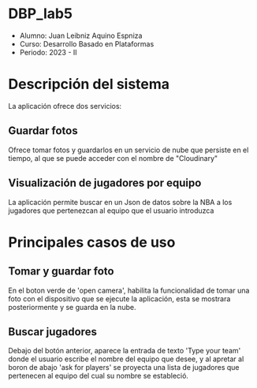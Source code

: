 # DBP_lab5
* Alumno: Juan Leibniz Aquino Espniza
* Curso: Desarrollo Basado en Plataformas
* Periodo: 2023 - II

# Descripción del sistema 
La aplicación ofrece dos servicios:
## Guardar fotos
Ofrece tomar fotos y guardarlos en un servicio de nube que persiste en el tiempo, al que se puede acceder con el nombre de "Cloudinary"
## Visualización de jugadores por equipo
La aplicación permite buscar en un Json de datos sobre la NBA a los jugadores que pertenezcan al equipo que el usuario introduzca
# Principales casos de uso
## Tomar y guardar foto
En el boton verde de 'open camera', habilita la funcionalidad de tomar una foto con el dispositivo que se ejecute la aplicación, esta se mostrara posteriormente y se guarda en la nube.
## Buscar jugadores
Debajo del botón anterior, aparece la entrada de texto 'Type your team' donde el usuario escribe el nombre del equipo que desee, y al apretar al boron de abajo 'ask for players' se proyecta una lista de jugadores que pertenecen al equipo del cual su nombre se estableció.
